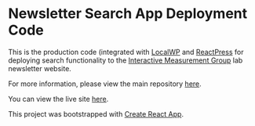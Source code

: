 # Newsletter Search App Deployment Code

This is the production code (integrated with [LocalWP](https://localwp.com/) and [ReactPress](https://wordpress.org/plugins/reactpress/) for deploying search functionality to the [Interactive Measurement Group](https://img.faculty.unlv.edu/lab/) lab newsletter website.

For more information, please view the main repository [here](https://github.com/johndwatt/newsletter-search).

You can view the live site [here](https://img.faculty.unlv.edu/lab/newsletter-search/).

This project was bootstrapped with [Create React App](https://github.com/facebook/create-react-app).